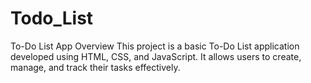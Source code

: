 # Todo_List
To-Do List App Overview This project is a basic To-Do List application developed using HTML, CSS, and JavaScript. It allows users to create, manage, and track their tasks effectively.
